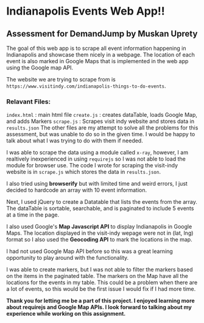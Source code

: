 # Indianapolis Events Web App!!
## Assessment for DemandJump by Muskan Uprety

The goal of this web app is to scrape all event information happening in Indianapolis and showcase them nicely in a webpage. The location of each event is also marked in Google Maps that is implemented in the web app using the Google map API.

The website we are trying to scrape from is ```https://www.visitindy.com/indianapolis-things-to-do-events```.

### Relavant Files:
```index.html``` : main html file
```create.js``` :  creates dataTable, loads Google Map, and adds Markers
```scrape.js``` :  Scrapes visit indy website and stores data in ```results.json```
The other files are my attempt to solve all the problems for this assessment, but was unable to do so in the given time. I would be happy to talk about what I was trying to do with them if needed.



I was able to scrape the data using a module called ```x-ray```, however, I am realtively inexperienced in using ```requirejs``` so I was not able to load the module for browser use. The code I wrote for scraping the visit-indy website is in ```scrape.js``` which stores the data in ```results.json```.

I also tried using **browserify** but with limited time and weird errors, I just decided to hardcode an array with 10 event information.

Next, I used jQuery to create a Datatable that lists the events from the array. The dataTable is sortable, searchable, and is paginated to include 5 events at a time in the page.

I also used Google's **Map Javascript API** to display Indianapolis in Google Maps. The location displayed in the visit-indy wepage were not in (lat, lng) format so I also used the **Geocoding API**  to mark the locations in the map. 

I had not used Google Map API before so this was a great learning opportunity to play around with the functionality.

I was able to create markers, but I was not able to filter the markers based on the items in the paginated table. The markers on the Map have all the locations for the events in my table. This could be a problem when there are a lot of events, so this would be the first issue I would fix if I had more time.

**Thank you for letting me be a part of this project. I enjoyed learning more about requirejs and Google Map APIs. I look forward to talking about my experience while working on this assignment.**


